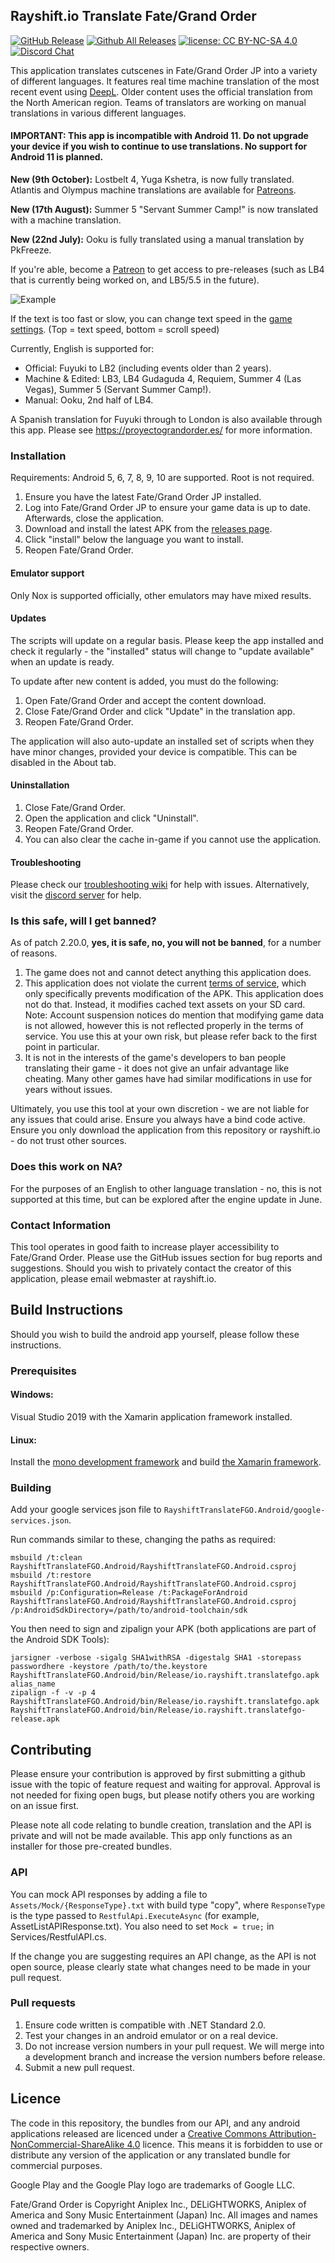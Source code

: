 ﻿## Rayshift.io Translate Fate/Grand Order
[![GitHub Release](https://img.shields.io/github/release/rayshift/translatefgo.svg?style=flat)](https://github.com/rayshift/translatefgo/releases)  [![Github All Releases](https://img.shields.io/github/downloads/rayshift/translatefgo/total.svg?style=flat)](https://github.com/rayshift/translatefgo/releases)  [![license: CC BY-NC-SA 4.0](https://img.shields.io/badge/License-CC%20BY--NC--SA%204.0-lightgrey.svg)](http://creativecommons.org/licenses/by-nc-sa/4.0/) [![Discord Chat](https://img.shields.io/discord/665980614998097941.svg)](https://discord.gg/6vncnjj)  

This application translates cutscenes in Fate/Grand Order JP into a variety of different languages. It features real time machine translation of the most recent event using [DeepL](https://www.deepl.com/). Older content uses the official translation from the North American region. Teams of translators are working on manual translations in various different languages.

#### IMPORTANT: This app is incompatible with Android 11. Do not upgrade your device if you wish to continue to use translations. No support for Android 11 is planned.

**New (9th October):** Lostbelt 4, Yuga Kshetra, is now fully translated. Atlantis and Olympus machine translations are available for [Patreons](https://www.patreon.com/rayshift).

**New (17th August):** Summer 5 "Servant Summer Camp!" is now translated with a machine translation.

**New (22nd July):** Ooku is fully translated using a manual translation by PkFreeze.

If you're able, become a [Patreon](https://www.patreon.com/rayshift) to get access to pre-releases (such as LB4 that is currently being worked on, and LB5/5.5 in the future).

![Example](https://i.imgur.com/dNLFbxG.png)

If the text is too fast or slow, you can change text speed in the [game settings](https://i.imgur.com/UhmoZI9.png). (Top = text speed, bottom = scroll speed)

Currently, English is supported for:
- Official: Fuyuki to LB2 (including events older than 2 years).
- Machine & Edited: LB3, LB4 Gudaguda 4, Requiem, Summer 4 (Las Vegas), Summer 5 (Servant Summer Camp!). 
- Manual: Ooku, 2nd half of LB4.

A Spanish translation for Fuyuki through to London is also available through this app. Please see https://proyectograndorder.es/ for more information.

### Installation
Requirements: Android 5, 6, 7, 8, 9, 10 are supported. Root is not required.

1. Ensure you have the latest Fate/Grand Order JP installed.
2. Log into Fate/Grand Order JP to ensure your game data is up to date. Afterwards, close the application.
3. Download and install the latest APK from the [releases page](https://github.com/rayshift/translatefgo/releases).
4. Click "install" below the language you want to install.
5. Reopen Fate/Grand Order.

#### Emulator support
Only Nox is supported officially, other emulators may have mixed results.

#### Updates
The scripts will update on a regular basis. Please keep the app installed and check it regularly - the "installed" status will change to "update available" when an update is ready.

To update after new content is added, you must do the following:
1. Open Fate/Grand Order and accept the content download.
2. Close Fate/Grand Order and click "Update" in the translation app.
3. Reopen Fate/Grand Order.

The application will also auto-update an installed set of scripts when they have minor changes, provided your device is compatible. This can be disabled in the About tab.

#### Uninstallation
1. Close Fate/Grand Order.
2. Open the application and click "Uninstall".
3. Reopen Fate/Grand Order.
4. You can also clear the cache in-game if you cannot use the application.

#### Troubleshooting
Please check our [troubleshooting wiki](https://github.com/rayshift/translatefgo/wiki/Troubleshooting) for help with issues. Alternatively, visit the [discord server](https://discord.gg/6vncnjj) for help.

### Is this safe, will I get banned?
As of patch 2.20.0, **yes, it is safe, no, you will not be banned**, for a number of reasons. 

1. The game does not and cannot detect anything this application does.
2. This application does not violate the current [terms of service](http://anonym.es/?http://webview.fate-go.jp/webview/userpolicy/index.html), which only specifically prevents modification of the APK. This application does not do that. Instead, it modifies cached text assets on your SD card. 
Note: Account suspension notices do mention that modifying game data is not allowed, however this is not reflected properly in the terms of service. You use this at your own risk, but please refer back to the first point in particular.
3. It is not in the interests of the game's developers to ban people translating their game - it does not give an unfair advantage like cheating. Many other games have had similar modifications in use for years without issues. 

Ultimately, you use this tool at your own discretion - we are not liable for any issues that could arise. Ensure you always have a bind code active. Ensure you only download the application from this repository or rayshift.io - do not trust other sources.

### Does this work on NA?
For the purposes of an English to other language translation - no, this is not supported at this time, but can be explored after the engine update in June.

### Contact Information
This tool operates in good faith to increase player accessibility to Fate/Grand Order. Please use the GitHub issues section for bug reports and suggestions. Should you wish to privately contact the creator of this application, please email webmaster at rayshift.io.

## Build Instructions
Should you wish to build the android app yourself, please follow these instructions.

### Prerequisites
#### Windows: 
Visual Studio 2019 with the Xamarin application framework installed.

#### Linux:
Install the [mono development framework](https://www.mono-project.com/download/stable/#download-lin) and build [the Xamarin framework](https://github.com/xamarin/xamarin-android/blob/master/Documentation/building/unix/instructions.md).

### Building
Add your google services json file to `RayshiftTranslateFGO.Android/google-services.json`.

Run commands similar to these, changing the paths as required:
```
msbuild /t:clean RayshiftTranslateFGO.Android/RayshiftTranslateFGO.Android.csproj
msbuild /t:restore RayshiftTranslateFGO.Android/RayshiftTranslateFGO.Android.csproj
msbuild /p:Configuration=Release /t:PackageForAndroid RayshiftTranslateFGO.Android/RayshiftTranslateFGO.Android.csproj /p:AndroidSdkDirectory=/path/to/android-toolchain/sdk
```

You then need to sign and zipalign your APK (both applications are part of the Android SDK Tools):
```
jarsigner -verbose -sigalg SHA1withRSA -digestalg SHA1 -storepass passwordhere -keystore /path/to/the.keystore RayshiftTranslateFGO.Android/bin/Release/io.rayshift.translatefgo.apk alias_name
zipalign -f -v -p 4 RayshiftTranslateFGO.Android/bin/Release/io.rayshift.translatefgo.apk RayshiftTranslateFGO.Android/bin/Release/io.rayshift.translatefgo-release.apk
```

## Contributing
Please ensure your contribution is approved by first submitting a github issue with the topic of feature request and waiting for approval. Approval is not needed for fixing open bugs, but please notify others you are working on an issue first.

Please note all code relating to bundle creation, translation and the API is private and will not be made available. This app only functions as an installer for those pre-created bundles.

### API
You can mock API responses by adding a file to `Assets/Mock/{ResponseType}.txt` with build type "copy", where `ResponseType` is the type passed to `RestfulApi.ExecuteAsync` (for example, AssetListAPIResponse.txt). You also need to set `Mock = true;` in Services/RestfulAPI.cs.

If the change you are suggesting requires an API change, as the API is not open source, please clearly state what changes need to be made in your pull request.

### Pull requests
1. Ensure code written is compatible with .NET Standard 2.0.
2. Test your changes in an android emulator or on a real device.
3. Do not increase version numbers in your pull request. We will merge into a development branch and increase the version numbers before release.
4. Submit a new pull request.

## Licence
The code in this repository, the bundles from our API, and any android applications released are licenced under a [Creative Commons Attribution-NonCommercial-ShareAlike 4.0](https://creativecommons.org/licenses/by-nc-sa/4.0/) licence. This means it is forbidden to use or distribute any version of the application or any translated bundle for commercial purposes.

Google Play and the Google Play logo are trademarks of Google LLC.

Fate/Grand Order is Copyright Aniplex Inc., DELiGHTWORKS, Aniplex of America and Sony Music Entertainment (Japan) Inc. All images and names owned and trademarked by Aniplex Inc., DELiGHTWORKS, Aniplex of America and Sony Music Entertainment (Japan) Inc. are property of their respective owners.
